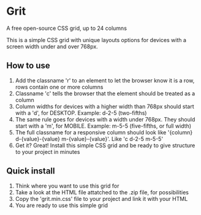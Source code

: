 # Grit
A free open-source CSS grid, up to 24 columns

This is a simple CSS grid with unique layouts options for devices with a screen width under and over 768px.

How to use
-

1. Add the classname 'r' to an element to let the browser know it is a row, rows contain one or more columns
2. Classname 'c' tells the browser that the element should be treated as a column
3. Column widths for devices with a higher width than 768px should start with a 'd', for DESKTOP. Example: d-2-5 (two-fifths)
4. The same rule goes for devices with a width under 768px. They should start with a 'm', for MOBILE. Example: m-5-5 (five-fifths, or full width)
5. The full classname for a responsive column should look like '{column} d-{value}-{value} m-{value}-{value}'. Like 'c d-2-5 m-5-5'
6. Get it? Great! Install this simple CSS grid and be ready to give structure to your project in minutes

Quick install
-

1. Think where you want to use this grid for
2. Take a look at the HTML file attatched to the .zip file, for possibilities
3. Copy the 'grit.min.css' file to your project and link it with your HTML
4. You are ready to use this simple grid
